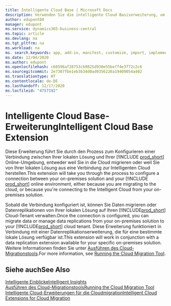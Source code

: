 ```yaml
---
title: Intelligente Cloud Base | Microsoft Docs
description: Verwenden Sie die intelligente Cloud Basiserweiterung, um Ihre lokale Lösung mit Business Central online zu verbinden.
author: edupont04
manager: edupont
ms.service: dynamics365-business-central
ms.topic: article
ms.devlang: na
ms.tgt_pltfrm: na
ms.workload: na
ms. search.keywords: app, add-in, manifest, customize, import, implement
ms.date: 12/04/2020
ms.author: edupont
ms.openlocfilehash: c68596af28753cb9825d930e55beff4e3f72c2c6
ms.sourcegitcommit: 2e7307fbe1eb3b34d0ad9356226a19409054a402
ms.translationtype: HT
ms.contentlocale: de-DE
ms.lasthandoff: 12/17/2020
ms.locfileid: "4757192"
---
```

# <a name="intelligent-cloud-base-extension"></a><span data-ttu-id="06586-103">Intelligente Cloud Base-Erweiterung</span><span class="sxs-lookup"><span data-stu-id="06586-103">Intelligent Cloud Base Extension</span></span>

<span data-ttu-id="06586-104">Diese Erweiterung führt Sie durch den Prozess zum Konfigurieren einer Verbindung zwischen Ihrer lokalen Lösung und Ihrer [!INCLUDE [prod_short](includes/prod_short.md)] Online-Umgebung, entweder weil Sie in die Cloud migrieren oder weil Sie von Ihrer lokalen Lösung aus eine Verbindung zur Intelligenten Cloud herstellen.</span><span class="sxs-lookup"><span data-stu-id="06586-104">This extension will take you through the process to configure a connection between your on-premises solution and your [!INCLUDE [prod_short](includes/prod_short.md)] online environment, either because you are migrating to the cloud, or because you're connecting to the Intelligent Cloud from your on-premises solution.</span></span>  

<span data-ttu-id="06586-105">Sobald die Verbindung konfiguriert ist, können Sie Daten migrieren oder Datenreplikationen von Ihrer lokalen Lösung auf Ihren [!INCLUDE[prod_short](includes/prod_short.md)] Cloud-Tenant verwalten.</span><span class="sxs-lookup"><span data-stu-id="06586-105">Once the connection is configured, you can migrate data or manage data replications from your on-premises solution to your [!INCLUDE[prod_short](includes/prod_short.md)] cloud tenant.</span></span> <span data-ttu-id="06586-106">Diese Erweiterung funktioniert in Verbindung mit einer Datenreplikationserweiterung, die für eine bestimmte lokale Lösung verfügbar ist.</span><span class="sxs-lookup"><span data-stu-id="06586-106">This extension will work in conjunction with a data replication extension available for your specific on-premises solution.</span></span> <span data-ttu-id="06586-107">Weitere Informationen finden Sie unter [Ausführen des Cloud-Migrationstools](/dynamics365/business-central/dev-itpro/administration/migration-tool).</span><span class="sxs-lookup"><span data-stu-id="06586-107">For more information, see [Running the Cloud Migration Tool](/dynamics365/business-central/dev-itpro/administration/migration-tool).</span></span>  

## <a name="see-also"></a><span data-ttu-id="06586-108">Siehe auch</span><span class="sxs-lookup"><span data-stu-id="06586-108">See Also</span></span>

[<span data-ttu-id="06586-109">Intelligente Einblicke</span><span class="sxs-lookup"><span data-stu-id="06586-109">Intelligent Insights</span></span>](about-intelligent-cloud.md)  
[<span data-ttu-id="06586-110">Ausführen des Cloud-Migrationstools</span><span class="sxs-lookup"><span data-stu-id="06586-110">Running the Cloud Migration Tool</span></span>](/dynamics365/business-central/dev-itpro/administration/migration-tool)  
[<span data-ttu-id="06586-111">Intelligente Cloud-Erweiterungen für die Cloudmigration</span><span class="sxs-lookup"><span data-stu-id="06586-111">Intelligent Cloud Extensions for Cloud Migration</span></span>](ui-extensions-data-replication.md)  
